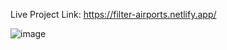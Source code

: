 Live Project Link: https://filter-airports.netlify.app/

![image](https://user-images.githubusercontent.com/68366422/190890661-2cdf282f-8e47-4d4d-8b62-110a90ce6f0f.png)

